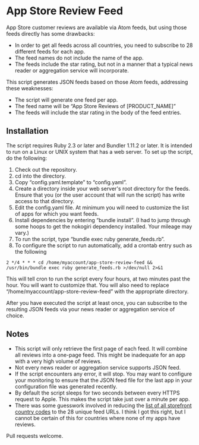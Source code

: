 # App Store Review Feed

App Store customer reviews are available via Atom feeds, but using those feeds directly has some drawbacks:

* In order to get all feeds across all countries, you need to subscribe to 28 different feeds for each app.
* The feed names do not include the name of the app.
* The feeds include the star rating, but not in a manner that a typical news reader or aggregation service will incorporate.

This script generates JSON feeds based on those Atom feeds, addressing these weaknesses:

* The script will generate one feed per app.
* The feed name will be “App Store Reviews of [PRODUCT_NAME]”
* The feeds will include the star rating in the body of the feed entries.

## Installation

The script requires Ruby 2.3 or later and Bundler 1.11.2 or later. It is intended to run on a Linux or UNIX system that has a web server. To set up the script, do the following:

1. Check out the repository.
2. cd into the directory.
3. Copy “config.yaml.template” to “config.yaml”.
4. Create a directory inside your web server's root directory for the feeds. Ensure that you (or the user account that will run the script) has write access to that directory.
5. Edit the config.yaml file. At minimum you will need to customize the list of apps for which you want feeds.
6. Install dependencies by entering “bundle install”. (I had to jump through some hoops to get the nokogiri dependency installed. Your mileage may vary.)
7. To run the script, type “bundle exec ruby generate_feeds.rb”.
8. To configure the script to run automatically, add a crontab entry such as the following

````
2 */4 * * * cd /home/myaccount/app-store-review-feed && /usr/bin/bundle exec ruby generate_feeds.rb >/dev/null 2>&1
````

This will tell cron to run the script every four hours, at two minutes past the hour. You will want to customize that. You will also need to replace “/home/myaccount/app-store-review-feed” with the appropriate directory.

After you have executed the script at least once, you can subscribe to the resulting JSON feeds via your news reader or aggregation service of choice.

## Notes

* This script will only retrieve the first page of each feed. It will combine all reviews into a one-page feed. This might be inadequate for an app with a very high volume of reviews.
* Not every news reader or aggregation service supports JSON feed.
* If the script encounters any error, it will stop. You may want to configure your monitoring to ensure that the JSON feed file for the last app in your configuration file was generated recently.
* By default the script sleeps for two seconds between every HTTPS request to Apple. This makes the script take just over a minute per app.
* There was some guesswork involved in reducing the [list of all storefront country codes](https://affiliate.itunes.apple.com/resources/documentation/linking-to-the-itunes-music-store/) to the 28 unique feed URLs. I think I got this right, but I cannot be certain of this for countries where none of my apps have reviews.

Pull requests welcome.

